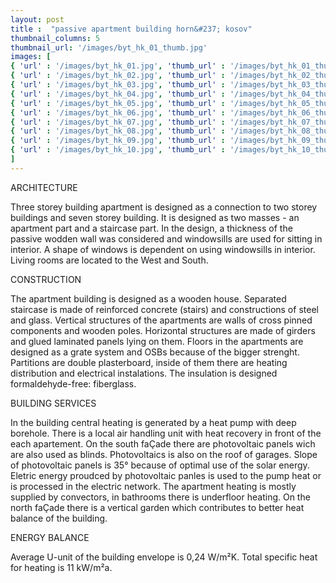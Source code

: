 ```yaml
---
layout: post
title :  "passive apartment building horn&#237; kosov"
thumbnail_columns: 5
thumbnail_url: '/images/byt_hk_01_thumb.jpg'
images: [
{ 'url' : '/images/byt_hk_01.jpg', 'thumb_url' : '/images/byt_hk_01_thumb.jpg', 'title' : 'wooden passive house' },
{ 'url' : '/images/byt_hk_02.jpg', 'thumb_url' : '/images/byt_hk_02_thumb.jpg', 'title' : 'wooden passive house' },
{ 'url' : '/images/byt_hk_03.jpg', 'thumb_url' : '/images/byt_hk_03_thumb.jpg', 'title' : 'wooden passive house' },
{ 'url' : '/images/byt_hk_04.jpg', 'thumb_url' : '/images/byt_hk_04_thumb.jpg', 'title' : 'wooden passive house' },
{ 'url' : '/images/byt_hk_05.jpg', 'thumb_url' : '/images/byt_hk_05_thumb.jpg', 'title' : 'wooden passive house' },
{ 'url' : '/images/byt_hk_06.jpg', 'thumb_url' : '/images/byt_hk_06_thumb.jpg', 'title' : 'wooden passive house' },
{ 'url' : '/images/byt_hk_07.jpg', 'thumb_url' : '/images/byt_hk_07_thumb.jpg', 'title' : 'wooden passive house' },
{ 'url' : '/images/byt_hk_08.jpg', 'thumb_url' : '/images/byt_hk_08_thumb.jpg', 'title' : 'wooden passive house' },
{ 'url' : '/images/byt_hk_09.jpg', 'thumb_url' : '/images/byt_hk_09_thumb.jpg', 'title' : 'wooden passive house' },
{ 'url' : '/images/byt_hk_10.jpg', 'thumb_url' : '/images/byt_hk_10_thumb.jpg', 'title' : 'wooden passive house' },
]
---
```


<p>ARCHITECTURE</p>
<p>Three storey building apartment is designed as a connection to two storey buildings and seven storey building. It is designed as two masses - an apartment part and a staircase part. In the design, a thickness of the passive wodden wall was considered and windowsills are used for sitting in interior. A shape of windows is dependent on using windowsills in interior. Living rooms are located to the West and South.</p>

<p>CONSTRUCTION</p>
<p>The apartment building is designed as a wooden house. Separated staircase is made of reinforced concrete (stairs) and constructions of steel and glass. Vertical structures of the apartments are walls of cross pinned components and wooden poles. Horizontal structures are made of girders and glued laminated panels lying on them. Floors in the apartments are designed as a grate system and OSBs because of the bigger strenght. Partitions are double plasterboard, inside of them there are heating distribution and electrical instalations. The insulation is designed formaldehyde-free: fiberglass.</p>

<p>BUILDING SERVICES</p>
<p>In the building central heating is generated by a heat pump with deep borehole. There is a local air handling unit with heat recovery in front of the each apartement. On the south faÇade there are photovoltaic panels wich are also used as blinds. Photovoltaics is also on the roof of garages. Slope of photovoltaic panels is 35° because of optimal use of the solar energy. Eletric energy proudced by photovoltaic panles is used to the pump heat or is processed in the electric network. The apartment heating is mostly supplied by convectors, in bathrooms there is underfloor heating. On the north faÇade there is a vertical garden which contributes to better heat balance of the building.</p>

<p>ENERGY BALANCE</p>
<p>Average U-unit of the building envelope is 0,24 W/m²K.
Total specific heat for heating is 11 kW/m²a.</p>
